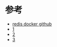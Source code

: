 # 参考
- [redis docker github](https://github.com/docker-library/docs/tree/master/redis)
- [1](https://xie.infoq.cn/article/bcef50b14c4e787d65f92a2b9)
- [2](https://www.boris1993.com/about/)
- [3](https://lipeng1667.github.io/2021/06/20/install-redis-with-docker-compose-and-configurate-as-raplication/)